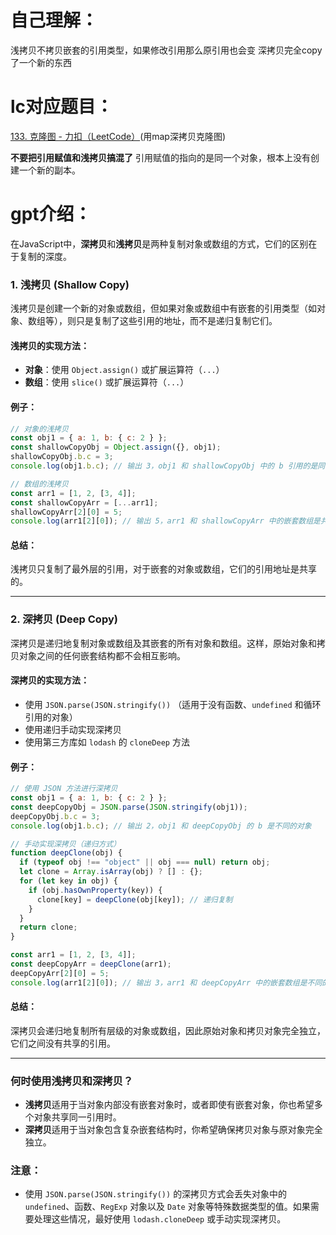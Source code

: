 # 自己理解：

浅拷贝不拷贝嵌套的引用类型，如果修改引用那么原引用也会变
深拷贝完全copy了一个新的东西

# lc对应题目：

[133. 克隆图 - 力扣（LeetCode）](https://leetcode.cn/problems/clone-graph/description/?envType=study-plan-v2&envId=top-interview-150)(用map深拷贝克隆图)

**不要把引用赋值和浅拷贝搞混了** 引用赋值的指向的是同一个对象，根本上没有创建一个新的副本。

# gpt介绍：

在JavaScript中，**深拷贝**和**浅拷贝**是两种复制对象或数组的方式，它们的区别在于复制的深度。

### 1. 浅拷贝 (Shallow Copy)

浅拷贝是创建一个新的对象或数组，但如果对象或数组中有嵌套的引用类型（如对象、数组等），则只是复制了这些引用的地址，而不是递归复制它们。

#### 浅拷贝的实现方法：

- **对象**：使用 `Object.assign()` 或扩展运算符（`...`）
- **数组**：使用 `slice()` 或扩展运算符（`...`）

#### 例子：

```javascript
// 对象的浅拷贝
const obj1 = { a: 1, b: { c: 2 } };
const shallowCopyObj = Object.assign({}, obj1);
shallowCopyObj.b.c = 3;
console.log(obj1.b.c); // 输出 3，obj1 和 shallowCopyObj 中的 b 引用的是同一个对象

// 数组的浅拷贝
const arr1 = [1, 2, [3, 4]];
const shallowCopyArr = [...arr1];
shallowCopyArr[2][0] = 5;
console.log(arr1[2][0]); // 输出 5，arr1 和 shallowCopyArr 中的嵌套数组是共享的
```

#### 总结：

浅拷贝只复制了最外层的引用，对于嵌套的对象或数组，它们的引用地址是共享的。

---

### 2. 深拷贝 (Deep Copy)

深拷贝是递归地复制对象或数组及其嵌套的所有对象和数组。这样，原始对象和拷贝对象之间的任何嵌套结构都不会相互影响。

#### 深拷贝的实现方法：

- 使用 `JSON.parse(JSON.stringify())` （适用于没有函数、`undefined` 和循环引用的对象）
- 使用递归手动实现深拷贝
- 使用第三方库如 `lodash` 的 `cloneDeep` 方法

#### 例子：

```javascript
// 使用 JSON 方法进行深拷贝
const obj1 = { a: 1, b: { c: 2 } };
const deepCopyObj = JSON.parse(JSON.stringify(obj1));
deepCopyObj.b.c = 3;
console.log(obj1.b.c); // 输出 2，obj1 和 deepCopyObj 的 b 是不同的对象

// 手动实现深拷贝（递归方式）
function deepClone(obj) {
  if (typeof obj !== "object" || obj === null) return obj;
  let clone = Array.isArray(obj) ? [] : {};
  for (let key in obj) {
    if (obj.hasOwnProperty(key)) {
      clone[key] = deepClone(obj[key]); // 递归复制
    }
  }
  return clone;
}

const arr1 = [1, 2, [3, 4]];
const deepCopyArr = deepClone(arr1);
deepCopyArr[2][0] = 5;
console.log(arr1[2][0]); // 输出 3，arr1 和 deepCopyArr 中的嵌套数组是不同的
```

#### 总结：

深拷贝会递归地复制所有层级的对象或数组，因此原始对象和拷贝对象完全独立，它们之间没有共享的引用。

---

### 何时使用浅拷贝和深拷贝？

- **浅拷贝**适用于当对象内部没有嵌套对象时，或者即使有嵌套对象，你也希望多个对象共享同一引用时。
- **深拷贝**适用于当对象包含复杂嵌套结构时，你希望确保拷贝对象与原对象完全独立。

### 注意：

- 使用 `JSON.parse(JSON.stringify())` 的深拷贝方式会丢失对象中的 `undefined`、函数、`RegExp` 对象以及 `Date` 对象等特殊数据类型的值。如果需要处理这些情况，最好使用 `lodash.cloneDeep` 或手动实现深拷贝。
